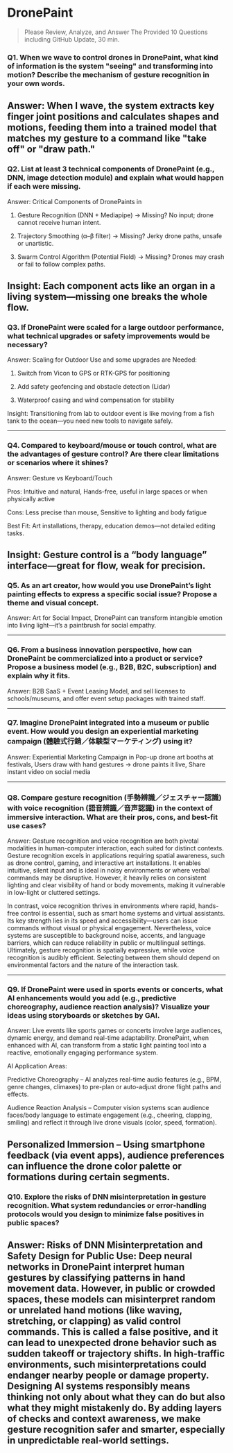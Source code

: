 # DronePaint

> Please Review, Analyze, and Answer The Provided 10 Questions including GitHub Update, 30 min.

### **Q1. When we wave to control drones in DronePaint, what kind of information is the system "seeing" and transforming into motion? Describe the mechanism of gesture recognition in your own words.**

Answer: When I wave, the system extracts key finger joint positions and calculates shapes and motions, feeding them into a trained model that matches my gesture to a command like "take off" or "draw path."
---

### **Q2. List at least 3 technical components of DronePaint (e.g., DNN, image detection module) and explain what would happen if each were missing.**

Answer: Critical Components of DronePaints in

1. Gesture Recognition (DNN + Mediapipe) → Missing? No input; drone cannot receive human intent.

2. Trajectory Smoothing (α–β filter) → Missing? Jerky drone paths, unsafe or unartistic.

3. Swarm Control Algorithm (Potential Field) → Missing? Drones may crash or fail to follow complex paths.

Insight: Each component acts like an organ in a living system—missing one breaks the whole flow.
---

### **Q3. If DronePaint were scaled for a large outdoor performance, what technical upgrades or safety improvements would be necessary?**
Answer: Scaling for Outdoor Use and some upgrades are Needed:

1. Switch from Vicon to GPS or RTK-GPS for positioning

2. Add safety geofencing and obstacle detection (Lidar)

3. Waterproof casing and wind compensation for stability

Insight: Transitioning from lab to outdoor event is like moving from a fish tank to the ocean—you need new tools to navigate safely.

---

### **Q4. Compared to keyboard/mouse or touch control, what are the advantages of gesture control? Are there clear limitations or scenarios where it shines?**
Answer: Gesture vs Keyboard/Touch

Pros: Intuitive and natural, Hands-free, useful in large spaces or when physically active

Cons: Less precise than mouse, Sensitive to lighting and body fatigue

Best Fit: Art installations, therapy, education demos—not detailed editing tasks.

Insight: Gesture control is a “body language” interface—great for flow, weak for precision.
---

### **Q5. As an art creator, how would you use DronePaint’s light painting effects to express a specific social issue? Propose a theme and visual concept.**

Answer: Art for Social Impact, DronePaint can transform intangible emotion into living light—it’s a paintbrush for social empathy.

---

### Q6. From a business innovation perspective, how can DronePaint be commercialized into a product or service? Propose a business model (e.g., B2B, B2C, subscription) and explain why it fits.

Answer: B2B SaaS + Event Leasing Model, and sell licenses to schools/museums, and offer event setup packages with trained staff.

---
### Q7. Imagine DronePaint integrated into a museum or public event. How would you design an experiential marketing campaign (體驗式行銷／体験型マーケティング) using it?

Answer:  Experiential Marketing Campaign in Pop-up drone art booths at festivals, Users draw with hand gestures → drone paints it live, Share instant video on social media

---
### Q8. Compare gesture recognition (手勢辨識／ジェスチャー認識) with voice recognition (語音辨識／音声認識) in the context of immersive interaction. What are their pros, cons, and best-fit use cases?

Answer: Gesture recognition and voice recognition are both pivotal modalities in human-computer interaction, each suited for distinct contexts. Gesture recognition excels in applications requiring spatial awareness, such as drone control, gaming, and interactive art installations. It enables intuitive, silent input and is ideal in noisy environments or where verbal commands may be disruptive. However, it heavily relies on consistent lighting and clear visibility of hand or body movements, making it vulnerable in low-light or cluttered settings.

In contrast, voice recognition thrives in environments where rapid, hands-free control is essential, such as smart home systems and virtual assistants. Its key strength lies in its speed and accessibility—users can issue commands without visual or physical engagement. Nevertheless, voice systems are susceptible to background noise, accents, and language barriers, which can reduce reliability in public or multilingual settings. Ultimately, gesture recognition is spatially expressive, while voice recognition is audibly efficient. Selecting between them should depend on environmental factors and the nature of the interaction task.

---
### Q9. If DronePaint were used in sports events or concerts, what AI enhancements would you add (e.g., predictive choreography, audience reaction analysis)? Visualize your ideas using storyboards or sketches by GAI.

Answer: Live events like sports games or concerts involve large audiences, dynamic energy, and demand real-time adaptability. DronePaint, when enhanced with AI, can transform from a static light painting tool into a reactive, emotionally engaging performance system.

AI Application Areas:

Predictive Choreography – AI analyzes real-time audio features (e.g., BPM, genre changes, climaxes) to pre-plan or auto-adjust drone flight paths and effects.

Audience Reaction Analysis – Computer vision systems scan audience faces/body language to estimate engagement (e.g., cheering, clapping, smiling) and reflect it through live drone visuals (color, speed, formation).

Personalized Immersion – Using smartphone feedback (via event apps), audience preferences can influence the drone color palette or formations during certain segments.
---

### Q10. Explore the risks of DNN misinterpretation in gesture recognition. What system redundancies or error-handling protocols would you design to minimize false positives in public spaces?

Answer: Risks of DNN Misinterpretation and Safety Design for Public Use: Deep neural networks in DronePaint interpret human gestures by classifying patterns in hand movement data. However, in public or crowded spaces, these models can misinterpret random or unrelated hand motions (like waving, stretching, or clapping) as valid control commands. This is called a false positive, and it can lead to unexpected drone behavior such as sudden takeoff or trajectory shifts. In high-traffic environments, such misinterpretations could endanger nearby people or damage property.
Designing AI systems responsibly means thinking not only about what they can do but also what they might mistakenly do. By adding layers of checks and context awareness, we make gesture recognition safer and smarter, especially in unpredictable real-world settings.
---
